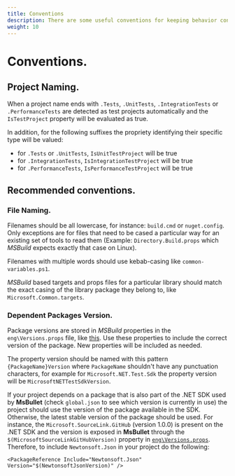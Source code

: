 ```yaml
---
title: Conventions
description: There are some useful conventions for keeping behavior consistent across multiple operating systems.
weight: 10
---
```


# Conventions.

## Project Naming.

When a project name ends with `.Tests`, `.UnitTests`, `.IntegrationTests` or `.PerformanceTests` are detected as test projects automatically and the `IsTestProject` property will be evaluated as true.

In addition, for the following suffixes the propriety identifying their specific type will be valued:

 - for `.Tests` or `.UnitTests`, `IsUnitTestProject` will be true
 - for `.IntegrationTests`, `IsIntegrationTestProject` will be true
 - for `.PerformanceTests`, `IsPerformanceTestProject` will be true

## Recommended conventions.

### File Naming.

Filenames should be all lowercase, for instance: `build.cmd` or `nuget.config`. Only exceptions are for files that need to be cased a particular way for an existing set of tools to read them (Example: `Directory.Build.props` which *MSBuild* expects exactly that case on Linux).

Filenames with multiple words should use kebab-casing like `common-variables.ps1`.

*MSBuild* based targets and props files for a particular library should match the exact casing of the library package they belong to, like `Microsoft.Common.targets`.

### Dependent Packages Version.

Package versions are stored in *MSBuild* properties in the `eng\Versions.props` file, like [this](https://github.com/binick/msbullet/blob/main/eng/Versions.props). Use these properties to include the correct version of the package. New properties will be included as needed.

The property version should be named with this pattern `{PackageName}Version` where `PackageName` shouldn't have any punctuation characters, for example for `Microsoft.NET.Test.Sdk` the property version will be `MicrosoftNETTestSdkVersion`.

If your project depends on a package that is also part of the .NET SDK used by **MsBullet** (check `global.json` to see which version is currently in use) the project should use the version of the package available in the SDK. Otherwise, the latest stable version of the package should be used. For instance, the `Microsoft.SourceLink.GitHub` (version 1.0.0) is present on the .NET SDK and the version is exposed in **MsBullet** through the `$(MicrosoftSourceLinkGitHubVersion)` property in [`eng\Versions.props`](https://github.com/binick/msbullet/blob/main/eng/Versions.props). Therefore, to include `Newtonsoft.Json` in your project do the following:

`<PackageReference Include="Newtonsoft.Json" Version="$(NewtonsoftJsonVersion)" />`
